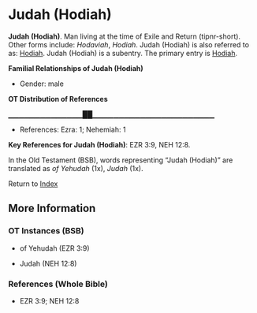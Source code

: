 # Judah (Hodiah)
**Judah (Hodiah)**. 
Man living at the time of Exile and Return (tipnr-short). 
Other forms include: 
*Hodaviah*, *Hodiah*. 
Judah (Hodiah) is also referred to as: 
[Hodiah](Hodiah.2.md). 
Judah (Hodiah) is a subentry. The primary entry is 
[Hodiah](Hodiah.2.md). 




**Familial Relationships of Judah (Hodiah)**


* Gender: male


**OT Distribution of References**

▁▁▁▁▁▁▁▁▁▁▁▁▁▁██▁▁▁▁▁▁▁▁▁▁▁▁▁▁▁▁▁▁▁▁▁▁▁
* References: Ezra: 1; Nehemiah: 1



**Key References for Judah (Hodiah)**: 
EZR 3:9, NEH 12:8. 


In the Old Testament (BSB), words representing “Judah (Hodiah)” are translated as 
*of Yehudah* (1x), *Judah* (1x). 




Return to [Index](00-Index.md)

## More Information

### OT Instances (BSB)

* of Yehudah (EZR 3:9)

* Judah (NEH 12:8)



### References (Whole Bible)

* EZR 3:9; NEH 12:8



